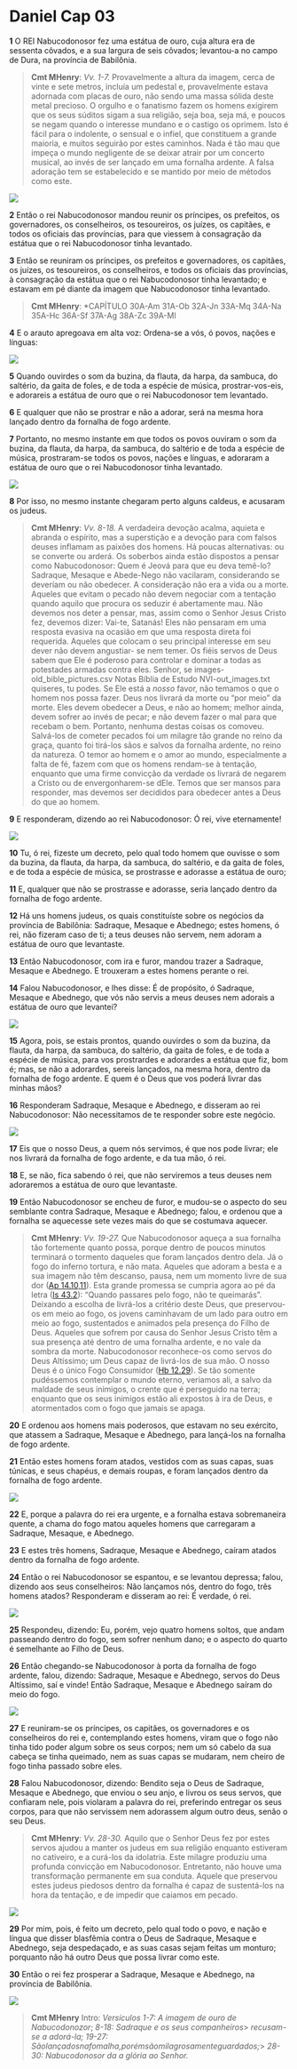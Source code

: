 # Daniel Cap 03

**1** 	O REI Nabucodonosor fez uma estátua de ouro, cuja altura era de sessenta côvados, e a sua largura de seis côvados; levantou-a no campo de Dura, na província de Babilônia.

> **Cmt MHenry**: *Vv. 1-7.* Provavelmente a altura da imagem, cerca de vinte e sete metros, incluía um pedestal e, provavelmente estava adornada com placas de ouro, não sendo uma massa sólida deste metal precioso. O orgulho e o fanatismo fazem os homens exigirem que os seus súditos sigam a sua reli­gião, seja boa, seja má, e poucos se negam quando o interesse mundano e o castigo os opri­mem. Isto é fácil para o indolente, o sensual e o infiel, que constituem a grande maioria, e muitos seguirão por estes caminhos. Nada é tão mau que impeça o mundo negligente de se deixar atrair por um concerto musical, ao invés de ser lançado em uma fornalha ardente. A falsa adoração tem se estabelecido e se mantido por meio de métodos como este.

![](../Images/SweetPublishing/27-3-1.jpg) 

**2** 	Então o rei Nabucodonosor mandou reunir os príncipes, os prefeitos, os governadores, os conselheiros, os tesoureiros, os juízes, os capitães, e todos os oficiais das províncias, para que viessem à consagração da estátua que o rei Nabucodonosor tinha levantado.

**3** 	Então se reuniram os príncipes, os prefeitos e governadores, os capitães, os juízes, os tesoureiros, os conselheiros, e todos os oficiais das províncias, à consagração da estátua que o rei Nabucodonosor tinha levantado; e estavam em pé diante da imagem que Nabucodonosor tinha levantado.

> **Cmt MHenry**: *CAPÍTULO 30A-Am 31A-Ob 32A-Jn 33A-Mq 34A-Na 35A-Hc 36A-Sf 37A-Ag 38A-Zc 39A-Ml

**4** 	E o arauto apregoava em alta voz: Ordena-se a vós, ó povos, nações e línguas:

![](../Images/SweetPublishing/27-3-2.jpg) 

**5** 	Quando ouvirdes o som da buzina, da flauta, da harpa, da sambuca, do saltério, da gaita de foles, e de toda a espécie de música, prostrar-vos-eis, e adorareis a estátua de ouro que o rei Nabucodonosor tem levantado.

**6** 	E qualquer que não se prostrar e não a adorar, será na mesma hora lançado dentro da fornalha de fogo ardente.

**7** 	Portanto, no mesmo instante em que todos os povos ouviram o som da buzina, da flauta, da harpa, da sambuca, do saltério e de toda a espécie de música, prostraram-se todos os povos, nações e línguas, e adoraram a estátua de ouro que o rei Nabucodonosor tinha levantado.

![](../Images/SweetPublishing/27-3-3.jpg) 

**8** 	Por isso, no mesmo instante chegaram perto alguns caldeus, e acusaram os judeus.

> **Cmt MHenry**: *Vv. 8-18.* A verdadeira devoção acalma, aquieta e abranda o espírito, mas a superstição e a devoção para com falsos deuses inflamam as paixões dos homens. Há poucas alternativas: ou se converte ou arderá. Os soberbos ainda estão dispostos a pensar como Nabucodonosor: Quem é Jeová para que eu deva temê-lo? Sadraque, Mesaque e Abede-Nego não vacilaram, considerando se deveríam ou não obedecer. A consideração não era a vida ou a morte. Aque­les que evitam o pecado não devem negociar com a tentação quando aquilo que procura os seduzir é abertamente mau. Não devemos nos deter a pensar, mas, assim como o Senhor Jesus Cristo fez, devemos dizer: Vai-te, Satanás! Eles não pensaram em uma resposta evasiva na ocasião em que uma resposta direta foi requerida. Aqueles que colocam o seu principal interesse em seu dever não devem angustiar- se nem temer. Os fiéis servos de Deus sabem que Ele é poderoso para controlar e dominar a todas as potestades armadas contra eles. Senhor, se images-old_bible_pictures.csv Notas Bíblia de Estudo NVI-out_images.txt quiseres, tu podes. Se Ele está a *nosso* favor, não temamos o que o homem nos possa fazer. Deus nos livrará da morte ou “por meio” da morte. Eles devem obedecer a Deus, e não ao homem; melhor ainda, devem sofrer ao invés de pecar; e não devem fazer o mal para que recebam o bem. Portanto, nenhuma destas coisas os comoveu. Salvá-los de cometer pecados foi um milagre tão grande no reino da graça, quanto foi tirá-los sãos e salvos da fornalha ardente, no reino da natureza. O temor ao homem e o amor ao mundo, especialmente a falta de fé, fazem com que os homens rendam-se à tentação, enquanto que uma firme convicção da verdade os livrará de negarem a Cristo ou de envergo­nharem-se dEle. Temos que ser mansos para responder, mas devemos ser decididos para obedecer antes a Deus do que ao homem.

**9** 	E responderam, dizendo ao rei Nabucodonosor: Ó rei, vive eternamente!

![](../Images/SweetPublishing/27-3-4.jpg) 

**10** 	Tu, ó rei, fizeste um decreto, pelo qual todo homem que ouvisse o som da buzina, da flauta, da harpa, da sambuca, do saltério, e da gaita de foles, e de toda a espécie de música, se prostrasse e adorasse a estátua de ouro;

**11** 	E, qualquer que não se prostrasse e adorasse, seria lançado dentro da fornalha de fogo ardente.

**12** 	Há uns homens judeus, os quais constituíste sobre os negócios da província de Babilônia: Sadraque, Mesaque e Abednego; estes homens, ó rei, não fizeram caso de ti; a teus deuses não servem, nem adoram a estátua de ouro que levantaste.

**13** 	Então Nabucodonosor, com ira e furor, mandou trazer a Sadraque, Mesaque e Abednego. E trouxeram a estes homens perante o rei.

**14** 	Falou Nabucodonosor, e lhes disse: É de propósito, ó Sadraque, Mesaque e Abednego, que vós não servis a meus deuses nem adorais a estátua de ouro que levantei?

![](../Images/SweetPublishing/27-3-5.jpg) 

**15** 	Agora, pois, se estais prontos, quando ouvirdes o som da buzina, da flauta, da harpa, da sambuca, do saltério, da gaita de foles, e de toda a espécie de música, para vos prostrardes e adorardes a estátua que fiz, bom é; mas, se não a adorardes, sereis lançados, na mesma hora, dentro da fornalha de fogo ardente. E quem é o Deus que vos poderá livrar das minhas mãos?

**16** 	Responderam Sadraque, Mesaque e Abednego, e disseram ao rei Nabucodonosor: Não necessitamos de te responder sobre este negócio.

![](../Images/SweetPublishing/27-3-6.jpg) 

**17** 	Eis que o nosso Deus, a quem nós servimos, é que nos pode livrar; ele nos livrará da fornalha de fogo ardente, e da tua mão, ó rei.

**18** 	E, se não, fica sabendo ó rei, que não serviremos a teus deuses nem adoraremos a estátua de ouro que levantaste.

**19** 	Então Nabucodonosor se encheu de furor, e mudou-se o aspecto do seu semblante contra Sadraque, Mesaque e Abednego; falou, e ordenou que a fornalha se aquecesse sete vezes mais do que se costumava aquecer.

> **Cmt MHenry**: *Vv. 19-27.* Que Nabucodonosor aqueça a sua fornalha tão fortemente quanto possa, por­que dentro de poucos minutos terminará o tormento daqueles que foram lançados dentro dela. Já o fogo do inferno tortura, e não mata. Aqueles que adoram a besta e a sua imagem não têm descanso, pausa, nem um momento livre de sua dor ([Ap 14.10](../66N-Ap/14.md#10),[11](../66N-Ap/14.md#11)). Esta grande promessa se cumpria agora ao pé da letra ([Is 43.2](../23A-Is/43.md#2)): “Quando passares pelo fogo, não te queimarás”. Deixando a escolha de livrá-los a critério deste Deus, que preservou-os em meio ao fogo, os jovens caminhavam de um lado para outro em meio ao fogo, sustentados e animados pela presença do Filho de Deus. Aqueles que sofrem por causa do Senhor Jesus Cristo têm a sua presença até dentro de uma fornalha ardente, e no vale da sombra da morte. Nabucodonosor reconhece-os como servos do Deus Altíssimo; um Deus capaz de livrá-los de sua mão. O nosso Deus é o único Fogo Consumidor ([Hb 12.29](../58N-Hb/12.md#29)). Se tão somente pudésse­mos contemplar o mundo eterno, veriamos ali, a salvo da maldade de seus inimigos, o crente que é perseguido na terra; enquanto que os seus inimigos estão ali expostos à ira de Deus, e atormentados com o fogo que jamais se apaga.

**20** 	E ordenou aos homens mais poderosos, que estavam no seu exército, que atassem a Sadraque, Mesaque e Abednego, para lançá-los na fornalha de fogo ardente.

**21** 	Então estes homens foram atados, vestidos com as suas capas, suas túnicas, e seus chapéus, e demais roupas, e foram lançados dentro da fornalha de fogo ardente.

![](../Images/SweetPublishing/27-3-7.jpg) 

**22** 	E, porque a palavra do rei era urgente, e a fornalha estava sobremaneira quente, a chama do fogo matou aqueles homens que carregaram a Sadraque, Mesaque, e Abednego.

**23** 	E estes três homens, Sadraque, Mesaque e Abednego, caíram atados dentro da fornalha de fogo ardente.

**24** 	Então o rei Nabucodonosor se espantou, e se levantou depressa; falou, dizendo aos seus conselheiros: Não lançamos nós, dentro do fogo, três homens atados? Responderam e disseram ao rei: É verdade, ó rei.

![](../Images/SweetPublishing/27-3-8.jpg) 

**25** 	Respondeu, dizendo: Eu, porém, vejo quatro homens soltos, que andam passeando dentro do fogo, sem sofrer nenhum dano; e o aspecto do quarto é semelhante ao Filho de Deus.

**26** 	Então chegando-se Nabucodonosor à porta da fornalha de fogo ardente, falou, dizendo: Sadraque, Mesaque e Abednego, servos do Deus Altíssimo, saí e vinde! Então Sadraque, Mesaque e Abednego saíram do meio do fogo.

![](../Images/SweetPublishing/27-3-9.jpg) 

**27** 	E reuniram-se os príncipes, os capitães, os governadores e os conselheiros do rei e, contemplando estes homens, viram que o fogo não tinha tido poder algum sobre os seus corpos; nem um só cabelo da sua cabeça se tinha queimado, nem as suas capas se mudaram, nem cheiro de fogo tinha passado sobre eles.

**28** 	Falou Nabucodonosor, dizendo: Bendito seja o Deus de Sadraque, Mesaque e Abednego, que enviou o seu anjo, e livrou os seus servos, que confiaram nele, pois violaram a palavra do rei, preferindo entregar os seus corpos, para que não servissem nem adorassem algum outro deus, senão o seu Deus.

> **Cmt MHenry**: *Vv. 28-30.* Aquilo que o Senhor Deus fez por estes servos ajudou a manter os judeus em sua religião enquanto estiveram no cativeiro, e a curá-los da idolatria. Este milagre produziu uma profunda convicção em Nabucodonosor. Entretanto, não houve uma transformação permanente em sua conduta. Aquele que preservou estes judeus piedosos dentro da fornalha é capaz de sustentá-los na hora da tentação, e de impedir que caiamos em pecado.

![](../Images/SweetPublishing/27-3-10.jpg) 

**29** 	Por mim, pois, é feito um decreto, pelo qual todo o povo, e nação e língua que disser blasfêmia contra o Deus de Sadraque, Mesaque e Abednego, seja despedaçado, e as suas casas sejam feitas um monturo; porquanto não há outro Deus que possa livrar como este.

**30** 	Então o rei fez prosperar a Sadraque, Mesaque e Abednego, na província de Babilônia.

![](../Images/SweetPublishing/27-3-11.jpg) 


> **Cmt MHenry** Intro: *Versículos 1-7: A imagem de ouro de Nabucodonozor*; *8-18: Sadraque e os seus companheiros*> *recusam-se a adorá-la; 19-27: Sãolançadosnafomalha,porémsãomilagrosamenteguardados;*> *28-30: Nabucodonosor da a glória ao Senhor.*